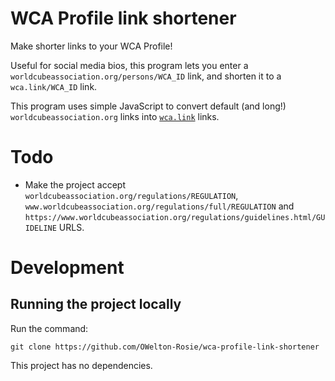 # WCA Profile link shortener
Make shorter links to your WCA Profile!

Useful for social media bios, this program lets you enter a `worldcubeassociation.org/persons/WCA_ID` link, and shorten it to a `wca.link/WCA_ID` link.

This program uses simple JavaScript to convert default (and long!) `worldcubeassociation.org` links into <a href="https://github.com/thewca/wca.link">`wca.link`</a> links. 

# Todo
- Make the project accept `worldcubeassociation.org/regulations/REGULATION`, `www.worldcubeassociation.org/regulations/full/REGULATION` and `https://www.worldcubeassociation.org/regulations/guidelines.html/GUIDELINE` URLS.

# Development
## Running the project locally
Run the command:
```
git clone https://github.com/OWelton-Rosie/wca-profile-link-shortener
```

This project has no dependencies.
